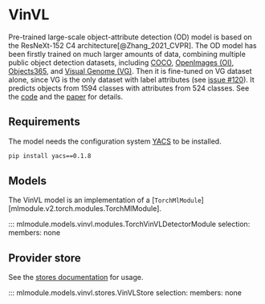 # VinVL

Pre-trained large-scale object-attribute detection (OD) model is based on the ResNeXt-152 C4 architecture[@Zhang_2021_CVPR].
The OD model has been firstly trained on much larger amounts of data, combining multiple public object detection datasets, including [COCO](https://cocodataset.org/#home), [OpenImages (OI)](https://storage.googleapis.com/openimages/web/index.html), [Objects365](https://www.objects365.org/overview.html), and [Visual Genome (VG)](https://visualgenome.org/). Then it is fine-tuned on VG dataset alone, since VG is the only dataset with label attributes (see [issue #120](https://github.com/microsoft/Oscar/issues/120#issuecomment-898781183)). It predicts objects from 1594 classes with attributes from 524 classes.
See the [code](https://github.com/pzzhang/VinVL) and the [paper](https://arxiv.org/pdf/2101.00529.pdf) for details.


## Requirements

The model needs the configuration system [YACS](https://github.com/rbgirshick/yacs) to be installed.

```bash
pip install yacs==0.1.8
```

## Models

The VinVL model is an implementation of a [`TorchMlModule`][mlmodule.v2.torch.modules.TorchMlModule].

::: mlmodule.models.vinvl.modules.TorchVinVLDetectorModule
    selection:
        members: none

## Provider store

See the [stores documentation](../references/stores.md) for usage.

::: mlmodule.models.vinvl.stores.VinVLStore
    selection:
        members: none

